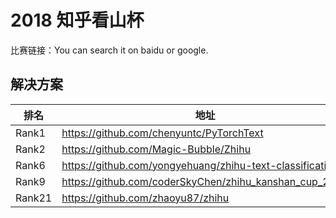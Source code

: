 
# 2018 知乎看山杯

比赛链接：You can search it on baidu or google.

## 解决方案
|排名|地址|
|----|----|
|Rank1|https://github.com/chenyuntc/PyTorchText|
|Rank2|https://github.com/Magic-Bubble/Zhihu|
|Rank6|https://github.com/yongyehuang/zhihu-text-classification|
|Rank9|https://github.com/coderSkyChen/zhihu_kanshan_cup_2017|
|Rank21|https://github.com/zhaoyu87/zhihu|

